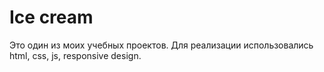 # Ice cream

Это один из моих учебных проектов.
Для реализации использовались html, css, js, responsive design.

